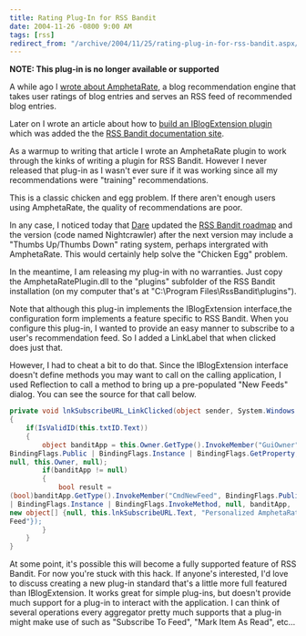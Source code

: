 ```yaml
---
title: Rating Plug-In for RSS Bandit
date: 2004-11-26 -0800 9:00 AM
tags: [rss]
redirect_from: "/archive/2004/11/25/rating-plug-in-for-rss-bandit.aspx/"
---
```


__NOTE: This plug-in is no longer available or supported__

A while ago I [wrote about AmphetaRate](https://haacked.com/archive/2004/05/06/blog-recommendation-server-amphetarate.aspx/), a blog
recommendation engine that takes user ratings of blog entries and serves
an RSS feed of recommended blog entries.

Later on I wrote an article about how to [build an IBlogExtension
plugin](https://haacked.com/archive/2004/06/19/651.aspx) which was added
the the [RSS Bandit documentation site](http://www.rssbandit.org/docs/).

As a warmup to writing that article I wrote an AmphetaRate plugin to
work through the kinks of writing a plugin for RSS Bandit. However I
never released that plug-in as I wasn't ever sure if it was working
since all my recommendations were "training" recommendations.

This is a classic chicken and egg problem. If there aren't enough users using AmphetaRate, the quality of recommendations are poor.

In any case, I noticed today that
[Dare](http://www.25hoursaday.com/weblog/) updated the [RSS Bandit roadmap](http://www.rssbandit.org/ow.asp?RoadMap) and the version (code
named Nightcrawler) after the next version may include a "Thumbs Up/Thumbs Down" rating system, perhaps intergrated with AmphetaRate.
This would certainly help solve the "Chicken Egg" problem.

In the meantime, I am releasing my plug-in with no warranties. Just copy the AmphetaRatePlugin.dll to the "plugins" subfolder of the RSS Bandit installation (on my computer that's at "C:\\Program Files\\RssBandit\\plugins").

Note that although this plug-in implements the IBlogExtension interface,the configuration form implements a feature specific to RSS Bandit. When you configure this plug-in, I wanted to provide an easy manner to subscribe to a user's recommendation feed. So I added a LinkLabel that when clicked does just that.

However, I had to cheat a bit to do that. Since the IBlogExtension interface doesn't define methods you may want to call on the calling
application, I used Reflection to call a method to bring up a pre-populated "New Feeds" dialog. You can see the source for that call
below.

```csharp
private void lnkSubscribeURL_LinkClicked(object sender, System.Windows.Forms.LinkLabelLinkClickedEventArgs e)
{
    if(IsValidID(this.txtID.Text))
    {
        object banditApp = this.Owner.GetType().InvokeMember("GuiOwner",
BindingFlags.Public | BindingFlags.Instance | BindingFlags.GetProperty,
null, this.Owner, null);
        if(banditApp != null)
        {
            bool result =
(bool)banditApp.GetType().InvokeMember("CmdNewFeed", BindingFlags.Public
| BindingFlags.Instance | BindingFlags.InvokeMethod, null, banditApp,
new object[] {null, this.lnkSubscribeURL.Text, "Personalized AmphetaRate
Feed"});
        }
    }
}
```

At some point, it's possible this will become a fully supported feature of RSS Bandit. For now you're stuck with this hack. If anyone's
interested, I'd love to discuss creating a new plug-in standard that's a little more full featured than IBlogExtension. It works great for simple plug-ins, but doesn't provide much support for a plug-in to interact with the application. I can think of several operations every aggregator pretty much supports that a plug-in might make use of such as "Subscribe To Feed", "Mark Item As Read", etc...

